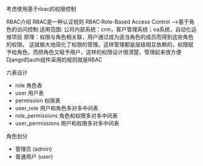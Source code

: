 考虑使用基于rbac的权限控制

RBAC介绍
RBAC是一种认证规则 RBAC:Role-Based Access Control -->基于角色的访问控制
适用范围: 公司内部系统：crm，客户管理系统；oa系统，自动化运维项目
原理：权限与角色相关联，用户通过成为适当角色的成员而得到这些角色的权限。
这就极大地简化了权限的管理。这样管理都是层级相互依赖的，权限赋予给角色，而把角色又赋予用户，这样的权限设计很清楚，管理起来很方便
Django的auth组件采用的规则就是RBAC

六表设计
- role 角色表
- user 用户表
- permission 权限表
- user_role 用户和角色多对多中间表
- role_permissions 角色和权限多对多中间表
- user_permissions 用户和权限多对多中间表


角色划分
- 管理员 (admin)
- 普通用户 (user)

